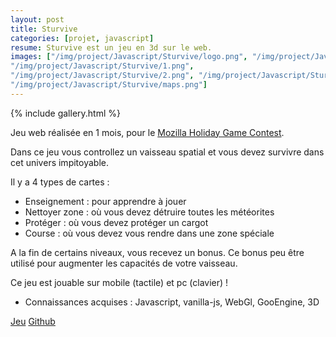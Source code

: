```yaml
---
layout: post
title: Sturvive
categories: [projet, javascript]
resume: Sturvive est un jeu en 3d sur le web.
images: ["/img/project/Javascript/Sturvive/logo.png", "/img/project/Javascript/Sturvive/menu.png", "/img/project/Javascript/Sturvive/0.png", 
"/img/project/Javascript/Sturvive/1.png", 
"/img/project/Javascript/Sturvive/2.png", "/img/project/Javascript/Sturvive/3.png", "/img/project/Javascript/Sturvive/4.png", "/img/project/Javascript/Sturvive/bonus.png", 
"/img/project/Javascript/Sturvive/maps.png"]
---
```

{% include gallery.html %}

Jeu web réalisée en 1 mois, pour le <a href="https://blog.mozilla.org/blog/2013/12/05/unleash-the-game-creator-in-you-by-entering-our-holiday-gaming-competition/" target="_blank">Mozilla Holiday Game Contest</a>.

Dans ce jeu vous controllez un vaisseau spatial et vous devez survivre dans cet univers impitoyable.

Il y a 4 types de cartes :
* Enseignement : pour apprendre à jouer
* Nettoyer zone : où vous devez détruire toutes les météorites
* Protéger : où vous devez protéger un cargot
* Course : où vous devez vous rendre dans une zone spéciale

A la fin de certains niveaux, vous recevez un bonus. Ce bonus peu être utilisé pour augmenter les capacités de votre vaisseau.

Ce jeu est jouable sur mobile (tactile) et pc (clavier) ! 

* Connaissances acquises : Javascript, vanilla-js, WebGl, GooEngine, 3D

<div class="container-link">
  <a href="http://manland.github.io/sturvive" target="_blank">Jeu</a>
  <a href="https://github.com/manland/sturvive" target="_blank">Github</a>
</div>
